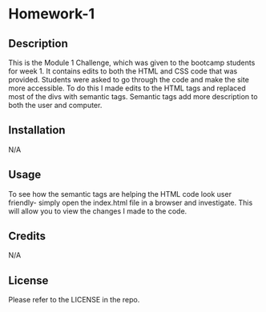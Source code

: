# Homework-1

## Description

This is the Module 1 Challenge, which was given to the bootcamp students for week 1. It contains edits to both the HTML and CSS code that was provided. Students were asked to go through the code and make the site more accessible. To do this I made edits to the HTML tags and replaced most of the divs with semantic tags. Semantic tags add more description to both the user and computer. 

## Installation

N/A

## Usage

To see how the semantic tags are helping the HTML code look user friendly- simply open the index.html file in a browser and investigate. This will allow you to view the changes I made to the code. 

## Credits

N/A

## License

Please refer to the LICENSE in the repo.
